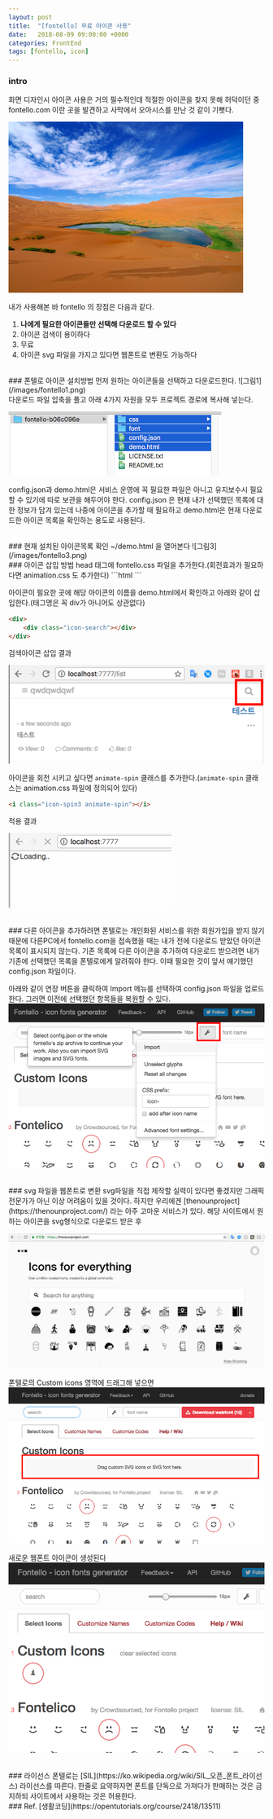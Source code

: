 ```yaml
---
layout: post
title:  "[fontello] 무료 아이콘 사용"
date:   2018-08-09 09:00:00 +0000
categories: FrontEnd
tags: [fontello, icon]
---
```

### intro
화면 디자인시 아이콘 사용은 거의 필수적인데 적절한 아이콘을 찾지 못해 허덕이던 중 fontello.com 이란 곳을 발견하고 사막에서 오아시스를 만난 것 같이 기뻣다.

![그림1](/images/fontello0.png)
<br>

내가 사용해본 바 fontello 의 장점은 다음과 같다.
1. **나에게 필요한 아이콘들만 선택해 다운로드 할 수 있다**
1. 아이콘 검색이 용이하다
1. 무료
1. 아이콘 svg 파일을 가지고 있다면 웹폰트로 변환도 가능하다

<br>
### 폰텔로 아이콘 설치방법
먼저 원하는 아이콘들을 선택하고 다운로드한다.
![그림1](/images/fontello1.png)

<br>
다운로드 파일 압축을 풀고 아래 4가지 자원을 모두 프로젝트 경로에 복사해 넣는다.

![그림2](/images/fontello2.png)

config.json과 demo.html은 서비스 운영에 꼭 필요한 파일은 아니고 유지보수시 필요할 수 있기에 따로 보관을 해두어야 한다. config.json 은 현재 내가 선택했던 목록에 대한 정보가 담겨 있는데 나중에 아이콘을 추가할 때 필요하고 demo.html은 현재 다운로드한 아이콘 목록을 확인하는 용도로 사용된다.


<br>
### 현재 설치된 아이콘목록 확인
~/demo.html 을 열어본다
![그림3](/images/fontello3.png)

<br>
### 아이콘 삽입 방법
head 태그에 fontello.css 파일을 추가한다.(회전효과가 필요하다면 animation.css 도 추가한다)
```html
<head>
    <link rel="stylesheet" href="/css/fontello.css">
    <link rel="stylesheet" href="/css/animation.css">
</head>
```

아이콘이 필요한 곳에 해당 아이콘의 이름을 demo.html에서 확인하고 아래와 같이 삽입한다.(태그명은 꼭 div가 아니어도 상관없다)
```html
<div>
    <div class="icon-search"></div>
</div>
```
검색아이콘 삽입 결과

![그림5](/images/fontello5.png)


아이콘을 회전 시키고 싶다면 `animate-spin` 클래스를 추가한다.(`animate-spin` 클래스는 animation.css 파일에 정의되어 있다)
```html
<i class="icon-spin3 animate-spin"></i>
```

적용 결과

![그림4](/images/fontello4.gif)

<br>
### 다른 아이콘을 추가하려면
폰텔로는 개인화된 서비스를 위한 회원가입을 받지 않기 때문에 다른PC에서 fontello.com을 접속했을 때는 내가 전에 다운로드 받았던 아이콘목록이 표시되지 않는다. 기존 목록에 다른 아이콘을 추가하여 다운로드 받으려면 내가 기존에 선택했던 목록을 폰텔로에게 알려줘야 한다. 이때 필요한 것이 앞서 얘기했던 config.json 파일이다.

아래와 같이 연장 버튼을 클릭하여 Import 메뉴를 선택하여 config.json 파일을 업로드 한다. 그러면 이전에 선택했던 항목들을 복원할 수 있다.
![그림6](/images/fontello6.png)


<br>
### svg 파일을 웹폰트로 변환
svg파일을 직접 제작할 실력이 있다면 좋겠지만 그래픽 전문가가 아닌 이상 어려움이 있을 것이다. 하지만 우리에겐 [thenounproject](https://thenounproject.com/) 라는 아주 고마운 서비스가 있다. 해당 사이트에서 원하는 아이콘을 svg형식으로 다운로드 받은 후

![그림7](/images/fontello7.png)


폰텔로의 Custom icons 영역에 드래그해 넣으면
![그림8](/images/fontello8.png)

새로운 웹폰트 아이콘이 생성된다
![그림9](/images/fontello9.png)


<br>
### 라이선스
폰텔로는 [SIL](https://ko.wikipedia.org/wiki/SIL_오픈_폰트_라이선스) 라이선스를 따른다. 한줄로 요약하자면 폰트를 단독으로 가져다가 판매하는 것은 금지하되 사이트에서 사용하는 것은 허용한다.

<br>
### Ref.
[생활코딩](https://opentutorials.org/course/2418/13511)
